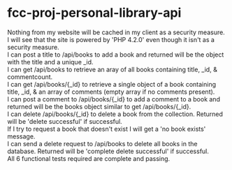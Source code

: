 # fcc-proj-personal-library-api

Nothing from my website will be cached in my client as a security measure.<br>
I will see that the site is powered by 'PHP 4.2.0' even though it isn't as a security measure.<br>
I can post a title to /api/books to add a book and returned will be the object with the title and a unique _id.<br>
I can get /api/books to retrieve an aray of all books containing title, _id, & commentcount.<br>
I can get /api/books/{_id} to retrieve a single object of a book containing title, _id, & an array of comments (empty array if no comments present).<br>
I can post a comment to /api/books/{_id} to add a comment to a book and returned will be the books object similar to get /api/books/{_id}.<br>
I can delete /api/books/{_id} to delete a book from the collection. Returned will be 'delete successful' if successful.<br>
If I try to request a book that doesn't exist I will get a 'no book exists' message.<br>
I can send a delete request to /api/books to delete all books in the database. Returned will be 'complete delete successful' if successful.<br>
All 6 functional tests required are complete and passing.<br>
